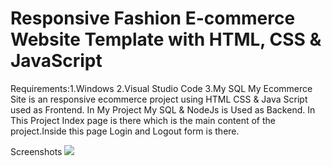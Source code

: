 # Responsive Fashion E-commerce Website Template with HTML, CSS & JavaScript

Requirements:1.Windows
             2.Visual Studio Code
             3.My SQL
My Ecommerce Site is an responsive ecommerce project using HTML CSS & Java Script used as Frontend.
In My Project My SQL & NodeJs is Used as Backend.
In This Project Index page is there which is the main content of the project.Inside this page Login and Logout form is there.


Screenshots 
<img src = "images.png"></img>


